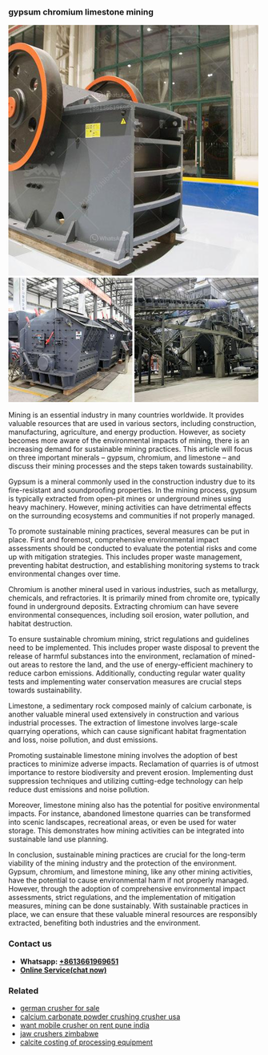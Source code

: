 <h3>gypsum chromium limestone mining</h3><img src='1708589590.jpg' alt=''><p>Mining is an essential industry in many countries worldwide. It provides valuable resources that are used in various sectors, including construction, manufacturing, agriculture, and energy production. However, as society becomes more aware of the environmental impacts of mining, there is an increasing demand for sustainable mining practices. This article will focus on three important minerals – gypsum, chromium, and limestone – and discuss their mining processes and the steps taken towards sustainability.</p><p>Gypsum is a mineral commonly used in the construction industry due to its fire-resistant and soundproofing properties. In the mining process, gypsum is typically extracted from open-pit mines or underground mines using heavy machinery. However, mining activities can have detrimental effects on the surrounding ecosystems and communities if not properly managed.</p><p>To promote sustainable mining practices, several measures can be put in place. First and foremost, comprehensive environmental impact assessments should be conducted to evaluate the potential risks and come up with mitigation strategies. This includes proper waste management, preventing habitat destruction, and establishing monitoring systems to track environmental changes over time.</p><p>Chromium is another mineral used in various industries, such as metallurgy, chemicals, and refractories. It is primarily mined from chromite ore, typically found in underground deposits. Extracting chromium can have severe environmental consequences, including soil erosion, water pollution, and habitat destruction.</p><p>To ensure sustainable chromium mining, strict regulations and guidelines need to be implemented. This includes proper waste disposal to prevent the release of harmful substances into the environment, reclamation of mined-out areas to restore the land, and the use of energy-efficient machinery to reduce carbon emissions. Additionally, conducting regular water quality tests and implementing water conservation measures are crucial steps towards sustainability.</p><p>Limestone, a sedimentary rock composed mainly of calcium carbonate, is another valuable mineral used extensively in construction and various industrial processes. The extraction of limestone involves large-scale quarrying operations, which can cause significant habitat fragmentation and loss, noise pollution, and dust emissions.</p><p>Promoting sustainable limestone mining involves the adoption of best practices to minimize adverse impacts. Reclamation of quarries is of utmost importance to restore biodiversity and prevent erosion. Implementing dust suppression techniques and utilizing cutting-edge technology can help reduce dust emissions and noise pollution.</p><p>Moreover, limestone mining also has the potential for positive environmental impacts. For instance, abandoned limestone quarries can be transformed into scenic landscapes, recreational areas, or even be used for water storage. This demonstrates how mining activities can be integrated into sustainable land use planning.</p><p>In conclusion, sustainable mining practices are crucial for the long-term viability of the mining industry and the protection of the environment. Gypsum, chromium, and limestone mining, like any other mining activities, have the potential to cause environmental harm if not properly managed. However, through the adoption of comprehensive environmental impact assessments, strict regulations, and the implementation of mitigation measures, mining can be done sustainably. With sustainable practices in place, we can ensure that these valuable mineral resources are responsibly extracted, benefiting both industries and the environment.</p><h3>Contact us</h3><ul><li><strong>Whatsapp:&nbsp;<a href="https://wa.me/8613661969651">+8613661969651</a></strong></li><li><a href="https://swt.shibang-china.com/?git&amp;zhl&amp;gypsum chromium limestone mining"><strong>Online Service(chat now)</strong></a></li></ul><h3>Related</h3><ul><li><a href='german crusher for sale.md'>german crusher for sale</a></li><li><a href='calcium carbonate powder crushing crusher usa.md'>calcium carbonate powder crushing crusher usa</a></li><li><a href='want mobile crusher on rent pune india.md'>want mobile crusher on rent pune india</a></li><li><a href='jaw crushers zimbabwe.md'>jaw crushers zimbabwe</a></li><li><a href='calcite costing of processing equipment.md'>calcite costing of processing equipment</a></li></ul>